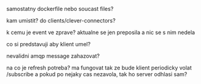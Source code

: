 samostatny dockerfile nebo soucast files?

kam umistit? do clients/clever-connectors?

k cemu je event ve zprave? aktualne se jen preposila a nic se s nim nedela

co si predstavuji aby klient umel?

nevalidni amqp message zahazovat?

na co je refresh potreba? ma fungovat tak ze bude klient periodicky volat /subscribe a pokud po nejaky cas nezavola, tak ho server odhlasi sam?
